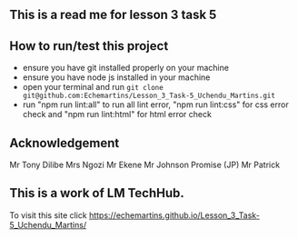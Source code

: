 ## This is a read me for lesson 3 task 5
## How to run/test this project
* ensure you have git installed properly on your machine
* ensure you have node js installed in your machine
* open your terminal and run `git clone git@github.com:Echemartins/Lesson_3_Task-5_Uchendu_Martins.git`
* run "npm run lint:all" to run all lint error, "npm run lint:css" for css error check and "npm run lint:html" for html error check
## Acknowledgement
Mr Tony Dilibe
Mrs Ngozi
Mr Ekene
Mr Johnson Promise (JP)
Mr Patrick
## This is a work of LM TechHub.

To visit this site  click https://echemartins.github.io/Lesson_3_Task-5_Uchendu_Martins/
